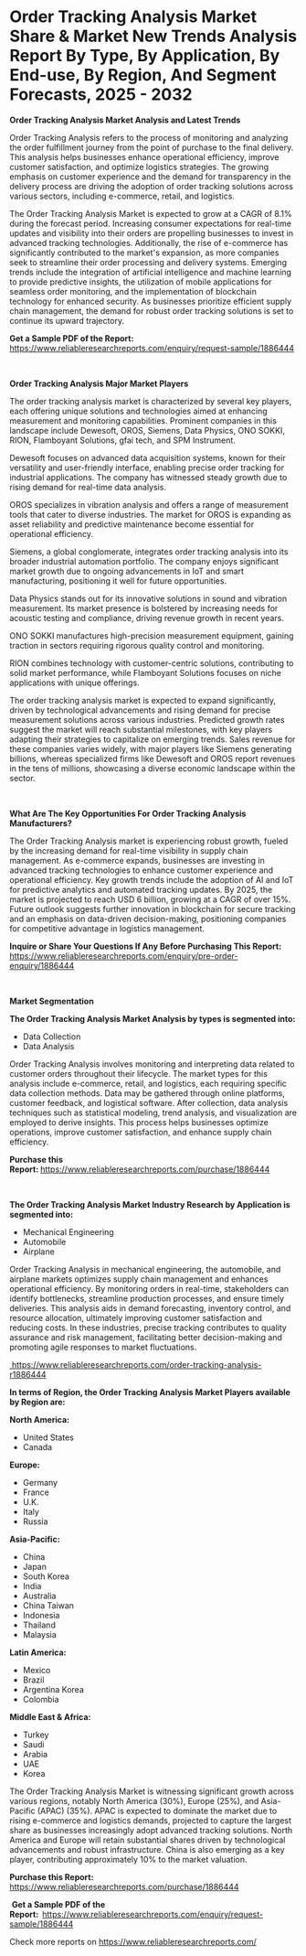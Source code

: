 <p><h1>Order Tracking Analysis Market Share & Market New Trends Analysis Report By Type, By Application, By End-use, By Region, And Segment Forecasts, 2025 - 2032</h1></p><p><strong>Order Tracking Analysis Market Analysis and Latest Trends</strong></p>
<p><p>Order Tracking Analysis refers to the process of monitoring and analyzing the order fulfillment journey from the point of purchase to the final delivery. This analysis helps businesses enhance operational efficiency, improve customer satisfaction, and optimize logistics strategies. The growing emphasis on customer experience and the demand for transparency in the delivery process are driving the adoption of order tracking solutions across various sectors, including e-commerce, retail, and logistics.</p><p>The Order Tracking Analysis Market is expected to grow at a CAGR of 8.1% during the forecast period. Increasing consumer expectations for real-time updates and visibility into their orders are propelling businesses to invest in advanced tracking technologies. Additionally, the rise of e-commerce has significantly contributed to the market's expansion, as more companies seek to streamline their order processing and delivery systems. Emerging trends include the integration of artificial intelligence and machine learning to provide predictive insights, the utilization of mobile applications for seamless order monitoring, and the implementation of blockchain technology for enhanced security. As businesses prioritize efficient supply chain management, the demand for robust order tracking solutions is set to continue its upward trajectory.</p></p>
<p><strong>Get a Sample PDF of the Report:&nbsp;</strong> <a href="https://www.reliableresearchreports.com/enquiry/request-sample/1886444?utm_campaign=3313&utm_medium=2&utm_source=Github&utm_content=ia&utm_term=10032025&utm_id=order-tracking-analysis">https://www.reliableresearchreports.com/enquiry/request-sample/1886444</a></p>
<p>&nbsp;</p>
<p><strong>Order Tracking Analysis Major Market Players</strong></p>
<p><p>The order tracking analysis market is characterized by several key players, each offering unique solutions and technologies aimed at enhancing measurement and monitoring capabilities. Prominent companies in this landscape include Dewesoft, OROS, Siemens, Data Physics, ONO SOKKI, RION, Flamboyant Solutions, gfai tech, and SPM Instrument.</p><p>Dewesoft focuses on advanced data acquisition systems, known for their versatility and user-friendly interface, enabling precise order tracking for industrial applications. The company has witnessed steady growth due to rising demand for real-time data analysis.</p><p>OROS specializes in vibration analysis and offers a range of measurement tools that cater to diverse industries. The market for OROS is expanding as asset reliability and predictive maintenance become essential for operational efficiency.</p><p>Siemens, a global conglomerate, integrates order tracking analysis into its broader industrial automation portfolio. The company enjoys significant market growth due to ongoing advancements in IoT and smart manufacturing, positioning it well for future opportunities.</p><p>Data Physics stands out for its innovative solutions in sound and vibration measurement. Its market presence is bolstered by increasing needs for acoustic testing and compliance, driving revenue growth in recent years.</p><p>ONO SOKKI manufactures high-precision measurement equipment, gaining traction in sectors requiring rigorous quality control and monitoring.</p><p>RION combines technology with customer-centric solutions, contributing to solid market performance, while Flamboyant Solutions focuses on niche applications with unique offerings.</p><p>The order tracking analysis market is expected to expand significantly, driven by technological advancements and rising demand for precise measurement solutions across various industries. Predicted growth rates suggest the market will reach substantial milestones, with key players adapting their strategies to capitalize on emerging trends. Sales revenue for these companies varies widely, with major players like Siemens generating billions, whereas specialized firms like Dewesoft and OROS report revenues in the tens of millions, showcasing a diverse economic landscape within the sector.</p></p>
<p>&nbsp;</p>
<p><strong>What Are The Key Opportunities For Order Tracking Analysis Manufacturers?</strong></p>
<p><p>The Order Tracking Analysis market is experiencing robust growth, fueled by the increasing demand for real-time visibility in supply chain management. As e-commerce expands, businesses are investing in advanced tracking technologies to enhance customer experience and operational efficiency. Key growth trends include the adoption of AI and IoT for predictive analytics and automated tracking updates. By 2025, the market is projected to reach USD 6 billion, growing at a CAGR of over 15%. Future outlook suggests further innovation in blockchain for secure tracking and an emphasis on data-driven decision-making, positioning companies for competitive advantage in logistics management.</p></p>
<p><strong>Inquire or Share Your Questions If Any Before Purchasing This Report:</strong> <a href="https://www.reliableresearchreports.com/enquiry/pre-order-enquiry/1886444?utm_campaign=3313&utm_medium=2&utm_source=Github&utm_content=ia&utm_term=10032025&utm_id=order-tracking-analysis">https://www.reliableresearchreports.com/enquiry/pre-order-enquiry/1886444</a></p>
<p>&nbsp;</p>
<p><strong>Market Segmentation</strong></p>
<p><strong>The Order Tracking Analysis Market Analysis by types is segmented into:</strong></p>
<p><ul><li>Data Collection</li><li>Data Analysis</li></ul></p>
<p><p>Order Tracking Analysis involves monitoring and interpreting data related to customer orders throughout their lifecycle. The market types for this analysis include e-commerce, retail, and logistics, each requiring specific data collection methods. Data may be gathered through online platforms, customer feedback, and logistical software. After collection, data analysis techniques such as statistical modeling, trend analysis, and visualization are employed to derive insights. This process helps businesses optimize operations, improve customer satisfaction, and enhance supply chain efficiency.</p></p>
<p><strong>Purchase this Report:&nbsp;</strong><a href="https://www.reliableresearchreports.com/purchase/1886444?utm_campaign=3313&utm_medium=2&utm_source=Github&utm_content=ia&utm_term=10032025&utm_id=order-tracking-analysis">https://www.reliableresearchreports.com/purchase/1886444</a></p>
<p>&nbsp;</p>
<p><strong>The Order Tracking Analysis Market Industry Research by Application is segmented into:</strong></p>
<p><ul><li>Mechanical Engineering</li><li>Automobile</li><li>Airplane</li></ul></p>
<p><p>Order Tracking Analysis in mechanical engineering, the automobile, and airplane markets optimizes supply chain management and enhances operational efficiency. By monitoring orders in real-time, stakeholders can identify bottlenecks, streamline production processes, and ensure timely deliveries. This analysis aids in demand forecasting, inventory control, and resource allocation, ultimately improving customer satisfaction and reducing costs. In these industries, precise tracking contributes to quality assurance and risk management, facilitating better decision-making and promoting agile responses to market fluctuations.</p></p>
<p><a href="https://www.reliableresearchreports.com/order-tracking-analysis-r1886444?utm_campaign=3313&utm_medium=2&utm_source=Github&utm_content=ia&utm_term=10032025&utm_id=order-tracking-analysis">&nbsp;https://www.reliableresearchreports.com/order-tracking-analysis-r1886444</a></p>
<p><strong>In terms of Region, the Order Tracking Analysis Market Players available by Region are:</strong></p>
<p>
    <p> <strong> North America: </strong>
        <ul>
            <li>United States</li>
            <li>Canada</li>
        </ul>
        </p> 
    <p> <strong> Europe: </strong>
        <ul>
            <li>Germany</li>
            <li>France</li>
            <li>U.K.</li>
            <li>Italy</li>
            <li>Russia</li>
        </ul>
        </p> 
    <p> <strong> Asia-Pacific: </strong>
        <ul>
            <li>China</li>
            <li>Japan</li>
            <li>South Korea</li>
            <li>India</li>
            <li>Australia</li>
            <li>China Taiwan</li>
            <li>Indonesia</li>
            <li>Thailand</li>
            <li>Malaysia</li>
        </ul>
        </p> 
    <p> <strong> Latin America: </strong>
        <ul>
            <li>Mexico</li>
            <li>Brazil</li>
            <li>Argentina Korea</li>
            <li>Colombia</li>
        </ul>
        </p> 
    <p> <strong> Middle East & Africa: </strong>
        <ul>
            <li>Turkey</li>
            <li>Saudi</li>
            <li>Arabia</li>
            <li>UAE</li>
            <li>Korea</li>
        </ul>
    </p>
    </p>
<p><p>The Order Tracking Analysis Market is witnessing significant growth across various regions, notably North America (30%), Europe (25%), and Asia-Pacific (APAC) (35%). APAC is expected to dominate the market due to rising e-commerce and logistics demands, projected to capture the largest share as businesses increasingly adopt advanced tracking solutions. North America and Europe will retain substantial shares driven by technological advancements and robust infrastructure. China is also emerging as a key player, contributing approximately 10% to the market valuation.</p></p>
<p><strong>Purchase this Report: </strong><a href="https://www.reliableresearchreports.com/purchase/1886444?utm_campaign=3313&utm_medium=2&utm_source=Github&utm_content=ia&utm_term=10032025&utm_id=order-tracking-analysis">https://www.reliableresearchreports.com/purchase/1886444</a></p>
<p>&nbsp;<strong>Get a Sample PDF of the Report:&nbsp;&nbsp;</strong><a href="https://www.reliableresearchreports.com/enquiry/request-sample/1886444?utm_campaign=3313&utm_medium=2&utm_source=Github&utm_content=ia&utm_term=10032025&utm_id=order-tracking-analysis">https://www.reliableresearchreports.com/enquiry/request-sample/1886444</a></p>
<p><strong></strong></p>
<p>Check more reports on <a href="https://www.reliableresearchreports.com/?utm_campaign=3313&utm_medium=2&utm_source=Github&utm_content=ia&utm_term=10032025&utm_id=order-tracking-analysis">https://www.reliableresearchreports.com/</a></p>